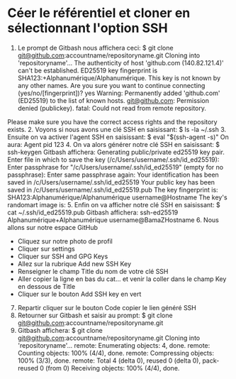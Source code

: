 # Céer le référentiel et cloner en sélectionnant l'option SSH
1. Le prompt de Gitbash nous affichera ceci:
$ git clone git@github.com:accountname/repositoryname.git
Cloning into 'repositoryname'...
The authenticity of host 'github.com (140.82.121.4)' can't be established.
ED25519 key fingerprint is SHA123:+Alphanumérique/Alphanumérique.
This key is not known by any other names.
Are you sure you want to continue connecting (yes/no/[fingerprint])? yes
Warning: Permanently added 'github.com' (ED25519) to the list of known hosts.
git@github.com: Permission denied (publickey).
fatal: Could not read from remote repository.

Please make sure you have the correct access rights
and the repository exists.
2. Voyons si nous avons une clé SSH en saisissant:
$ ls -la ~/.ssh
3. Ensuite on va activer l'agent SSH en saisissant:
$ eval "$(ssh-agent -s)"
On aura: Agent pid 123
4. On va alors générer notre clé SSH en saisissant:
$ ssh-keygen
Gitbash affichera:
Generating public/private ed25519 key pair.
Enter file in which to save the key (/c/Users/username/.ssh/id_ed25519):
Enter passphrase for "/c/Users/username/.ssh/id_ed25519" (empty for no passphrase):
Enter same passphrase again:
Your identification has been saved in /c/Users/username/.ssh/id_ed25519
Your public key has been saved in /c/Users/username/.ssh/id_ed25519.pub
The key fingerprint is:
SHA123:Alphanumérique/Alphanumérique username@Hostname
The key's randomart image is:
5. Enfin on va afficher notre clé SSH en saisissant:
$ cat ~/.ssh/id_ed25519.pub
Gitbash affichera:
ssh-ed25519 Alphanumérique+Alphanumérique username@BamaZHostname
6. Nous allons sur notre espace GitHub 
- Cliquez sur notre photo de profil
- Cliquer sur settings
- Cliquer sur SSH and GPG Keys
- Allez sur la rubrique Add new SSH Key
- Renseigner le champ Title du nom de votre clé SSH
- Aller copier la ligne en bas du cat... et venir la coller dans le champ Key en dessous de Title
- Cliquer sur le bouton Add SSH key en vert
7. Repartir cliquer sur le bouton Code copier le lien généré SSH
8. Retourner sur Gitbash et saisir au prompt:
$ git clone git@github.com:accountname/repositoryname.git
9. Gitbash affichera:
$ git clone git@github.com:accountname/repositoryname.git
Cloning into 'repositoryname'...
remote: Enumerating objects: 4, done.
remote: Counting objects: 100% (4/4), done.
remote: Compressing objects: 100% (3/3), done.
remote: Total 4 (delta 0), reused 0 (delta 0), pack-reused 0 (from 0)
Receiving objects: 100% (4/4), done.





